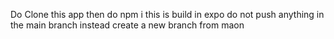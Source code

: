 Do Clone this app 
then do npm i
this is build in expo 
do not push anything in the main branch instead create a new branch from maon
